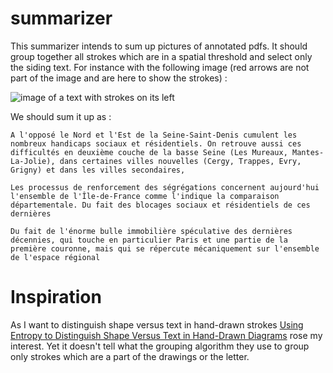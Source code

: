# summarizer

This summarizer intends to sum up pictures of annotated pdfs. 
It should group together all strokes which are in a spatial threshold and select only the siding text.
For instance with the following image (red arrows are not part of the image and are here to show the strokes) :

![image of a text with strokes on its left](https://i.stack.imgur.com/9xedG.png)

We should sum it up as :

```
A l'opposé le Nord et l'Est de la Seine-Saint-Denis cumulent les nombreux handicaps sociaux et résidentiels. On retrouve aussi ces difficultés en deuxième couche de la basse Seine (Les Mureaux, Mantes-La-Jolie), dans certaines villes nouvelles (Cergy, Trappes, Evry, Grigny) et dans les villes secondaires,

Les processus de renforcement des ségrégations concernent aujourd'hui l'ensemble de l'Île-de-France comme l'indique la comparaison départementale. Du fait des blocages sociaux et résidentiels de ces dernières

Du fait de l'énorme bulle immobilière spéculative des dernières décennies, qui touche en particulier Paris et une partie de la première couronne, mais qui se répercute mécaniquement sur l'ensemble de l'espace régional
```


# Inspiration

As I want to distinguish shape versus text in hand-drawn strokes [Using Entropy to Distinguish Shape Versus Text in Hand-Drawn Diagrams](https://www.ijcai.org/Proceedings/09/Papers/234.pdf) rose my interest. Yet it doesn't tell what the grouping algorithm they use to group only strokes which are a part of the drawings or the letter.
